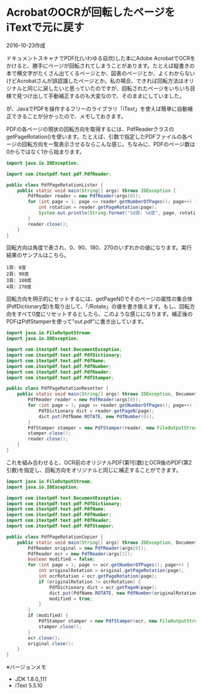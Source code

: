 # AcrobatのOCRが回転したページをiTextで元に戻す

2016-10-23作成

ドキュメントスキャナでPDF化(いわゆる自炊)した本にAdobe AcrobatでOCRをかけると、勝手にページが回転されてしまうことがあります。たとえば縦書きの本で横文字がたくさん出てくるページとか、図表のページとか、よくわからないけどAcrobatさんが誤認識したページとか。私の場合、できれば回転方法はオリジナルと同じに戻したいと思っていたのですが、回転されたページをいちいち目検で見つけ出して手動補正するのも大変なので、そのままにしていました。

が、JavaでPDFを操作するフリーのライブラリ「iText」を使えば簡単に自動補正できることが分かったので、メモしておきます。

PDFの各ページの現状の回転方向を取得するには、PdfReaderクラスのgetPageRotation()を使います。たとえば、引数で指定したPDFファイルの各ページの回転方向を一覧表示させるならこんな感じ。ちなみに、PDFのページ数は0からではなく1から始まります。

```java
import java.io.IOException;

import com.itextpdf.text.pdf.PdfReader;

public class PdfPageRotationLister {
    public static void main(String[] args) throws IOException {
        PdfReader reader = new PdfReader(args[0]);
        for (int page = 1; page <= reader.getNumberOfPages(); page++) {
            int rotation = reader.getPageRotation(page);
            System.out.println(String.format("%d頁: %d度", page, rotation));
        }
        reader.close();
    }
}
```

回転方向は角度で表され、0、90、180、270のいずれかの値になります。実行結果のサンプルはこちら。

```console
1頁: 0度
2頁: 90度
3頁: 180度
4頁: 270度
```

回転方向を明示的にセットするには、getPageN()でそのページの属性の集合体(PdfDictionary型)を取り出して、「/Rotate」の値を書き換えます。もし、回転方向をすべて0度にリセットするとしたら、このような感じになります。補正後のPDFはPdfStamperを使って"out.pdf"に書き出しています。

```java
import java.io.FileOutputStream;
import java.io.IOException;

import com.itextpdf.text.DocumentException;
import com.itextpdf.text.pdf.PdfDictionary;
import com.itextpdf.text.pdf.PdfName;
import com.itextpdf.text.pdf.PdfNumber;
import com.itextpdf.text.pdf.PdfReader;
import com.itextpdf.text.pdf.PdfStamper;

public class PdfPageRotationResetter {
    public static void main(String[] args) throws IOException, DocumentException {
        PdfReader reader = new PdfReader(args[0]);
        for (int page = 1; page <= reader.getNumberOfPages(); page++) {
            PdfDictionary dict = reader.getPageN(page);
            dict.put(PdfName.ROTATE, new PdfNumber(0));
        }
        PdfStamper stamper = new PdfStamper(reader, new FileOutputStream("out.pdf"));
        stamper.close();
        reader.close();
    }
}
```

これを組み合わせると、OCR前のオリジナルPDF(第1引数)とOCR後のPDF(第2引数)を指定し、回転方向をオリジナルと同じに補正することができます。

```java
import java.io.FileOutputStream;
import java.io.IOException;

import com.itextpdf.text.DocumentException;
import com.itextpdf.text.pdf.PdfDictionary;
import com.itextpdf.text.pdf.PdfName;
import com.itextpdf.text.pdf.PdfNumber;
import com.itextpdf.text.pdf.PdfReader;
import com.itextpdf.text.pdf.PdfStamper;

public class PdfPageRotationCopier {
    public static void main(String[] args) throws IOException, DocumentException {
        PdfReader original = new PdfReader(args[0]);
        PdfReader ocr = new PdfReader(args[1]);
        boolean modified = false;
        for (int page = 1; page <= ocr.getNumberOfPages(); page++) {
            int originalRotation = original.getPageRotation(page);
            int ocrRotation = ocr.getPageRotation(page);
            if (originalRotation != ocrRotation) {
                PdfDictionary dict = ocr.getPageN(page);
                dict.put(PdfName.ROTATE, new PdfNumber(originalRotation));
                modified = true;
            }
        }
        if (modified) {
            PdfStamper stamper = new PdfStamper(ocr, new FileOutputStream("ocr_modified.pdf"));
            stamper.close();
        }
        ocr.close();
        original.close();
    }
}
```

※バージョンメモ

- JDK 1.8.0_111
- iText 5.5.10

